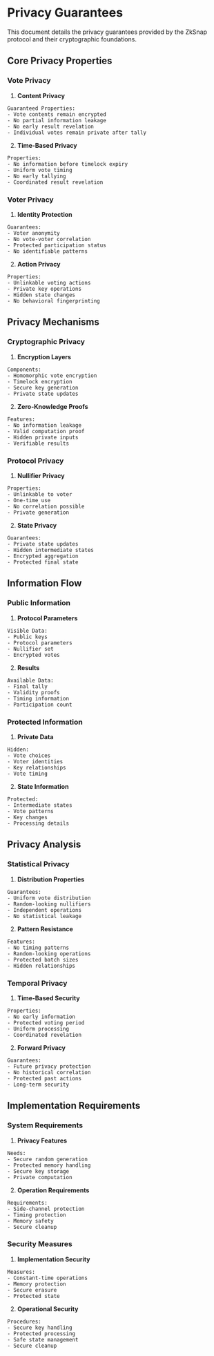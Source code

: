 # Privacy Guarantees

This document details the privacy guarantees provided by the ZkSnap protocol and their cryptographic foundations.

## Core Privacy Properties

### Vote Privacy

1. **Content Privacy**
```plaintext
Guaranteed Properties:
- Vote contents remain encrypted
- No partial information leakage
- No early result revelation
- Individual votes remain private after tally
```

2. **Time-Based Privacy**
```plaintext
Properties:
- No information before timelock expiry
- Uniform vote timing
- No early tallying
- Coordinated result revelation
```

### Voter Privacy

1. **Identity Protection**
```plaintext
Guarantees:
- Voter anonymity
- No vote-voter correlation
- Protected participation status
- No identifiable patterns
```

2. **Action Privacy**
```plaintext
Properties:
- Unlinkable voting actions
- Private key operations
- Hidden state changes
- No behavioral fingerprinting
```

## Privacy Mechanisms

### Cryptographic Privacy

1. **Encryption Layers**
```plaintext
Components:
- Homomorphic vote encryption
- Timelock encryption
- Secure key generation
- Private state updates
```

2. **Zero-Knowledge Proofs**
```plaintext
Features:
- No information leakage
- Valid computation proof
- Hidden private inputs
- Verifiable results
```

### Protocol Privacy

1. **Nullifier Privacy**
```plaintext
Properties:
- Unlinkable to voter
- One-time use
- No correlation possible
- Private generation
```

2. **State Privacy**
```plaintext
Guarantees:
- Private state updates
- Hidden intermediate states
- Encrypted aggregation
- Protected final state
```

## Information Flow

### Public Information

1. **Protocol Parameters**
```plaintext
Visible Data:
- Public keys
- Protocol parameters
- Nullifier set
- Encrypted votes
```

2. **Results**
```plaintext
Available Data:
- Final tally
- Validity proofs
- Timing information
- Participation count
```

### Protected Information

1. **Private Data**
```plaintext
Hidden:
- Vote choices
- Voter identities
- Key relationships
- Vote timing
```

2. **State Information**
```plaintext
Protected:
- Intermediate states
- Vote patterns
- Key changes
- Processing details
```

## Privacy Analysis

### Statistical Privacy

1. **Distribution Properties**
```plaintext
Guarantees:
- Uniform vote distribution
- Random-looking nullifiers
- Independent operations
- No statistical leakage
```

2. **Pattern Resistance**
```plaintext
Features:
- No timing patterns
- Random-looking operations
- Protected batch sizes
- Hidden relationships
```

### Temporal Privacy

1. **Time-Based Security**
```plaintext
Properties:
- No early information
- Protected voting period
- Uniform processing
- Coordinated revelation
```

2. **Forward Privacy**
```plaintext
Guarantees:
- Future privacy protection
- No historical correlation
- Protected past actions
- Long-term security
```

## Implementation Requirements

### System Requirements

1. **Privacy Features**
```plaintext
Needs:
- Secure random generation
- Protected memory handling
- Secure key storage
- Private computation
```

2. **Operation Requirements**
```plaintext
Requirements:
- Side-channel protection
- Timing protection
- Memory safety
- Secure cleanup
```

### Security Measures

1. **Implementation Security**
```plaintext
Measures:
- Constant-time operations
- Memory protection
- Secure erasure
- Protected state
```

2. **Operational Security**
```plaintext
Procedures:
- Secure key handling
- Protected processing
- Safe state management
- Secure cleanup
```